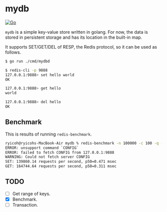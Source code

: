 # mydb

[![Go](https://github.com/ryicoh/mydb/actions/workflows/go.yml/badge.svg)](https://github.com/ryicoh/mydb/actions/workflows/go.yml)

`mydb` is a simple key-value store written in golang.
For now, the data is stored in persistent storage and has its location in the built-in map.


It supports SET/GET/DEL of RESP, the Redis protocol, so it can be used as follows.

```bash
$ go run ./cmd/mydbd

$ redis-cli -p 9888
127.0.0.1:9888> set hello world
OK

127.0.0.1:9888> get hello
world

127.0.0.1:9888> del hello
OK
```

## Benchmark

This is results of running `redis-benchmark`.

```bash
ryicoh@ryicohs-MacBook-Air mydb % redis-benchmark -n 100000 -c 100 -q -t set,get -d 1000 -p 9888
ERROR: unsupport command `CONFIG`
ERROR: failed to fetch CONFIG from 127.0.0.1:9888
WARNING: Could not fetch server CONFIG
SET: 139860.14 requests per second, p50=0.471 msec
GET: 164744.64 requests per second, p50=0.311 msec
```

## TODO

- [ ] Get range of keys.
- [x] Benchmark.
- [ ] Transaction.
